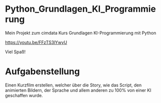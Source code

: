 # Python_Grundlagen_KI_Programmierung
Mein Projekt zum cimdata Kurs Grundlagen KI-Programmierung mit Python

https://youtu.be/FFzTS3lYwyU

Viel Spaß!

Aufgabenstellung
================
Einen Kurzfilm erstellen, welcher über die Story, wie das Script, den animierten Bildern, der Sprache und allem anderen zu 100% von einer KI geschaffen wurde.


